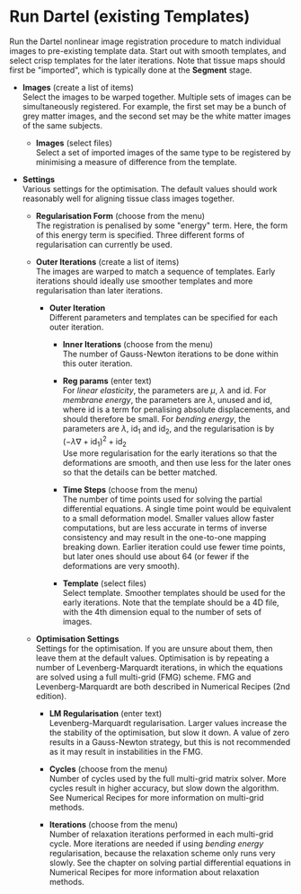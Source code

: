 # Run Dartel (existing Templates)  
Run the Dartel nonlinear image registration procedure to match individual images to pre-existing template data. Start out with smooth templates, and select crisp templates for the later iterations. Note that tissue maps should first be "imported", which is typically done at the **Segment** stage.   

* **Images** (create a list of items)  
Select the images to be warped together. Multiple sets of images can be simultaneously registered. For example, the first set may be a bunch of grey matter images, and the second set may be the white matter images of the same subjects.   

    * **Images** (select files)  
    Select a set of imported images of the same type to be registered by minimising a measure of difference from the template.   

* **Settings**   
Various settings for the optimisation. The default values should work reasonably well for aligning tissue class images together.   

    * **Regularisation Form** (choose from the menu)  
    The registration is penalised by some "energy" term.  Here, the form of this energy term is specified. Three different forms of regularisation can currently be used.   

    * **Outer Iterations** (create a list of items)  
    The images are warped to match a sequence of templates. Early iterations should ideally use smoother templates and more regularisation than later iterations.   

        * **Outer Iteration**   
        Different parameters and templates can be specified for each outer iteration.   

            * **Inner Iterations** (choose from the menu)  
            The number of Gauss-Newton iterations to be done within this outer iteration.   

            * **Reg params** (enter text)  
            For *linear elasticity*, the parameters are $\mu$, $\lambda$ and id. For *membrane energy*, the parameters are $\lambda$, unused and id, where id is a term for penalising absolute displacements, and should therefore be small.  For *bending energy*, the parameters are $\lambda$, id$_1$ and id$_2$, and the regularisation is by $(-\lambda \nabla + \mathsf{id}_1)^2 + \mathsf{id}_2$   
            Use more regularisation for the early iterations so that the deformations are smooth, and then use less for the later ones so that the details can be better matched.   

            * **Time Steps** (choose from the menu)  
            The number of time points used for solving the partial differential equations.  A single time point would be equivalent to a small deformation model. Smaller values allow faster computations, but are less accurate in terms of inverse consistency and may result in the one-to-one mapping breaking down.  Earlier iteration could use fewer time points, but later ones should use about 64 (or fewer if the deformations are very smooth).   

            * **Template** (select files)  
            Select template. Smoother templates should be used for the early iterations. Note that the template should be a 4D file, with the 4th dimension equal to the number of sets of images.   

    * **Optimisation Settings**   
    Settings for the optimisation.  If you are unsure about them, then leave them at the default values.  Optimisation is by repeating a number of Levenberg-Marquardt iterations, in which the equations are solved using a full multi-grid (FMG) scheme. FMG and Levenberg-Marquardt are both described in Numerical Recipes (2nd edition).   

        * **LM Regularisation** (enter text)  
        Levenberg-Marquardt regularisation.  Larger values increase the the stability of the optimisation, but slow it down.  A value of zero results in a Gauss-Newton strategy, but this is not recommended as it may result in instabilities in the FMG.   

        * **Cycles** (choose from the menu)  
        Number of cycles used by the full multi-grid matrix solver. More cycles result in higher accuracy, but slow down the algorithm. See Numerical Recipes for more information on multi-grid methods.   

        * **Iterations** (choose from the menu)  
        Number of relaxation iterations performed in each multi-grid cycle. More iterations are needed if using *bending energy* regularisation, because the relaxation scheme only runs very slowly. See the chapter on solving partial differential equations in Numerical Recipes for more information about relaxation methods.   
